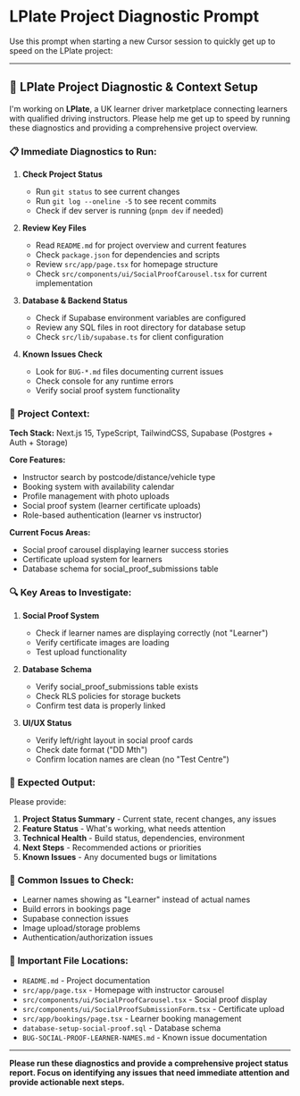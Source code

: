 # LPlate Project Diagnostic Prompt

Use this prompt when starting a new Cursor session to quickly get up to speed on the LPlate project:

---

## 🚗 LPlate Project Diagnostic & Context Setup

I'm working on **LPlate**, a UK learner driver marketplace connecting learners with qualified driving instructors. Please help me get up to speed by running these diagnostics and providing a comprehensive project overview.

### 📋 **Immediate Diagnostics to Run:**

1. **Check Project Status**
   - Run `git status` to see current changes
   - Run `git log --oneline -5` to see recent commits
   - Check if dev server is running (`pnpm dev` if needed)

2. **Review Key Files**
   - Read `README.md` for project overview and current features
   - Check `package.json` for dependencies and scripts
   - Review `src/app/page.tsx` for homepage structure
   - Check `src/components/ui/SocialProofCarousel.tsx` for current implementation

3. **Database & Backend Status**
   - Check if Supabase environment variables are configured
   - Review any SQL files in root directory for database setup
   - Check `src/lib/supabase.ts` for client configuration

4. **Known Issues Check**
   - Look for `BUG-*.md` files documenting current issues
   - Check console for any runtime errors
   - Verify social proof system functionality

### 🎯 **Project Context:**

**Tech Stack:** Next.js 15, TypeScript, TailwindCSS, Supabase (Postgres + Auth + Storage)

**Core Features:**
- Instructor search by postcode/distance/vehicle type
- Booking system with availability calendar
- Profile management with photo uploads
- Social proof system (learner certificate uploads)
- Role-based authentication (learner vs instructor)

**Current Focus Areas:**
- Social proof carousel displaying learner success stories
- Certificate upload system for learners
- Database schema for social_proof_submissions table

### 🔍 **Key Areas to Investigate:**

1. **Social Proof System**
   - Check if learner names are displaying correctly (not "Learner")
   - Verify certificate images are loading
   - Test upload functionality

2. **Database Schema**
   - Verify social_proof_submissions table exists
   - Check RLS policies for storage buckets
   - Confirm test data is properly linked

3. **UI/UX Status**
   - Verify left/right layout in social proof cards
   - Check date format ("DD Mth")
   - Confirm location names are clean (no "Test Centre")

### 📝 **Expected Output:**

Please provide:
1. **Project Status Summary** - Current state, recent changes, any issues
2. **Feature Status** - What's working, what needs attention
3. **Technical Health** - Build status, dependencies, environment
4. **Next Steps** - Recommended actions or priorities
5. **Known Issues** - Any documented bugs or limitations

### 🚨 **Common Issues to Check:**

- Learner names showing as "Learner" instead of actual names
- Build errors in bookings page
- Supabase connection issues
- Image upload/storage problems
- Authentication/authorization issues

### 📁 **Important File Locations:**

- `README.md` - Project documentation
- `src/app/page.tsx` - Homepage with instructor carousel
- `src/components/ui/SocialProofCarousel.tsx` - Social proof display
- `src/components/ui/SocialProofSubmissionForm.tsx` - Certificate upload
- `src/app/bookings/page.tsx` - Learner booking management
- `database-setup-social-proof.sql` - Database schema
- `BUG-SOCIAL-PROOF-LEARNER-NAMES.md` - Known issue documentation

---

**Please run these diagnostics and provide a comprehensive project status report. Focus on identifying any issues that need immediate attention and provide actionable next steps.**
